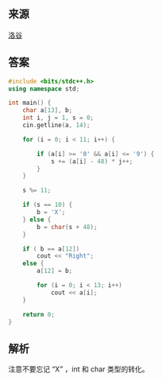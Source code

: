 ## 来源

[洛谷](https://www.luogu.com.cn/problem/P1055)

## 答案

~~~c++
#include <bits/stdc++.h>
using namespace std;

int main() {
	char a[13], b;
	int i, j = 1, s = 0;
	cin.getline(a, 14);

	for (i = 0; i < 11; i++) {

		if (a[i] >= '0' && a[i] <= '9') {
			s += (a[i] - 48) * j++;
		}
	}

	s %= 11;

	if (s == 10) {
		b = 'X';
	} else {
		b = char(s + 48);
	}

	if ( b == a[12])
		cout << "Right";
	else {
		a[12] = b;

		for (i = 0; i < 13; i++)
			cout << a[i];
	}

	return 0;
}
~~~

## 解析

注意不要忘记 “X” ，int 和 char 类型的转化。